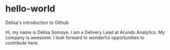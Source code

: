 # hello-world
Delisa's introduction to Github

Hi, my name is Delisa Somoye. I am a Delivery Lead at Arundo Analytics. My company is awesome.
I look forward to wonderful opportunities to contribute here. 
